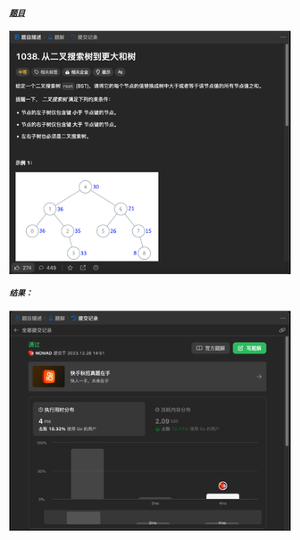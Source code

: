##### [题目](https://leetcode.cn/problems/binary-search-tree-to-greater-sum-tree/description/)
![pic](img.png)
##### 结果：
![pic](result.png)